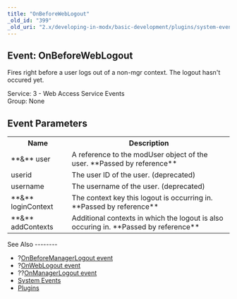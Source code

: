 ```yaml
---
title: "OnBeforeWebLogout"
_old_id: "399"
_old_uri: "2.x/developing-in-modx/basic-development/plugins/system-events/onbeforeweblogout"
---
```


Event: OnBeforeWebLogout
------------------------

Fires right before a user logs out of a non-mgr context. The logout hasn't occured yet.

Service: 3 - Web Access Service Events   
Group: None

Event Parameters
----------------

<table><tbody><tr><th>Name</th><th>Description</th></tr><tr><td>**&** user</td><td>A reference to the modUser object of the user. **Passed by reference**</td></tr><tr><td>userid</td><td>The user ID of the user. (deprecated)</td></tr><tr><td>username</td><td>The username of the user. (deprecated)</td></tr><tr><td>**&** loginContext</td><td>The context key this logout is occurring in. **Passed by reference**</td></tr><tr><td>**&** addContexts</td><td>Additional contexts in which the logout is also occuring in. **Passed by reference**</td></tr></tbody></table>See Also
--------

- ?[OnBeforeManagerLogout event](developing-in-modx/basic-development/plugins/system-events/onbeforemanagerlogout "OnBeforeManagerLogout")
- ?[OnWebLogout event](developing-in-modx/basic-development/plugins/system-events/onweblogout "OnWebLogout")
- ??[OnManagerLogout event](developing-in-modx/basic-development/plugins/system-events/onmanagerlogout "OnManagerLogout")
- [System Events](developing-in-modx/basic-development/plugins/system-events "System Events")
- [Plugins](developing-in-modx/basic-development/plugins "Plugins")
